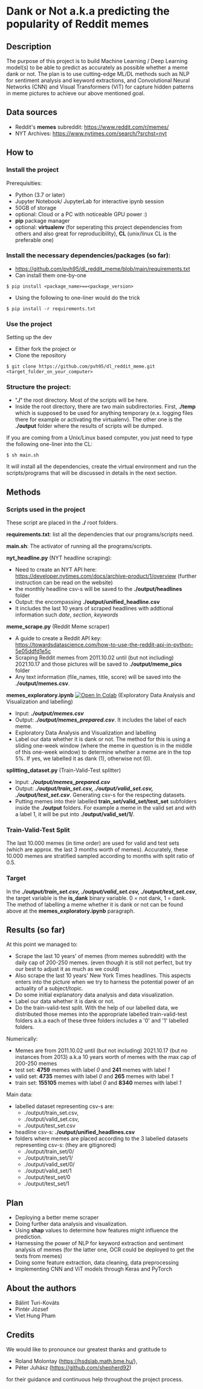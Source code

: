# Dank or Not a.k.a predicting the popularity of Reddit memes


## Description 
The purpose of this project is to build Machine Learning / Deep Learning model(s) to be able to predict as accurately as possible whether a meme dank or not. The plan is to use cutting-edge ML/DL methods such as NLP for sentiment analysis and keyword extractions, and Convolutional Neural Networks (CNN) and Visual Transformers (ViT) for capture hidden patterns in meme pictures to achieve our above mentioned goal. 


## Data sources 
* Reddit's **memes** subreddit: https://www.reddit.com/r/memes/
* NYT Archives: https://www.nytimes.com/search/?srchst=nyt


## How to

### Install the project 

Prerequisities: 
* Python (3.7 or later)
* Jupyter Notebook/ JupyterLab for interactive ipynb session 
* 50GB of storage 
* optional: Cloud or a PC with noticeable GPU power :) 
* **pip** package manager
* optional: **virtualenv** (for seperating this project dependencies from others and also great for reproducibility), **CL** (unix/linux CL is the preferable one) 

### Install the necessary dependencies/packages (so far): 
* https://github.com/pvh95/dl_reddit_meme/blob/main/requirements.txt
* Can install them one-by-one
```
$ pip install <package_name>==<package_version>
```
* Using the following to one-liner would do the trick 
```
$ pip install -r requirements.txt
```

### Use the project
Setting up the dev 
* Either fork the project or
* Clone the repository 
```
$ git clone https://github.com/pvh95/dl_reddit_meme.git <target_folder_on_your_computer>
```

### Structure the project: 
* **'./'** the root directory. Most of the scripts will be here. 
* Inside the root directory, there are two main subdirectories. First, **./temp** which is supposed to be used for anything temporary (e.x. logging files there for example or activating the virtualenv). The other one is the **./output** folder where the results of scripts will be dumped.

If you are coming from a Unix/Linux based computer, you just need to type the following one-liner into the CL:
```
$ sh main.sh
```
It will install all the dependencies, create the virtual environment and run the scripts/programs that will be discussed in details in the next section.


## Methods 

### Scripts used in the project
These script are placed in the **./** root folders.

**requirements.txt**: list all the dependencies that our programs/scripts need.

**main.sh**: The activator of running all the programs/scripts.

**nyt_headline.py** (NYT headline scraping): 
  - Need to create an NYT API here: https://developer.nytimes.com/docs/archive-product/1/overview (further instruction can be read on the website)
  - the monthly headline csv-s will be saved to the **./output/headlines** folder
  - Output: the encompassing **./output/unified_headline.csv**
  - It includes the last 10 years of scraped headlines with addtional information such *date*, *section*, *keywords*

**meme_scrape.py** (Reddit Meme scraper)
  - A guide to create a Reddit API key: https://towardsdatascience.com/how-to-use-the-reddit-api-in-python-5e05ddfd1e5c
  - Scraping Reddit memes from 2011.10.02 until (but not including) 2021.10.17 and those pictures will be saved to **./output/meme_pics** folder
  - Any text information (file_names, title, score) will be saved into the **./output/memes.csv**.

**memes_exploratory.ipynb** [![Open In Colab](https://colab.research.google.com/assets/colab-badge.svg)](https://colab.research.google.com/github/pvh95/dl_reddit_meme/blob/main/memes_exploratory.ipynb)  (Exploratory Data Analysis and Visualization and labelling)  
  - Input: ***./output/memes.csv***
  - Output: ***./output/memes_prepared.csv***. It includes the label of each meme. 
  - Exploratory Data Analysis and Visualization and labelling 
  - Label our data whether it is dank or not. The method for this is using a sliding one-week window (where the meme in question is in the middle of this one-week window) to determine whether a meme are in the top 5%. If yes, we labelled it as dank (1), otherwise not (0).

**splitting_dataset.py** (Train-Valid-Test splitter)
   - Input: ***./output/memes_prepared.csv***
   - Output: ***./output/train_set.csv, ./output/valid_set.csv, ./output/test_set.csv***. Generating csv-s for the respecting datasets. 
   - Putting memes into their labelled **train_set/valid_set/test_set** subfolders inside the **./output** folders. For example a meme in the valid set and with a label 1, it will be put into **./output/valid_set/1/**.

### Train-Valid-Test Split 
The last 10.000 memes (in time order) are used for valid and test sets (which are approx. the last 3 months worth of memes). Accurately, these 10.000 memes are stratified sampled according to months with split ratio of 0.5. 

### Target 
In the ***./output/train_set.csv, ./output/valid_set.csv, ./output/test_set.csv***, the target variable is the **is_dank** binary variable. 0 = not dank, 1 = dank. The method of labelling a meme whether it is dank or not can be found above at the **memes_exploratory.ipynb** paragraph. 


## Results (so far)
At this point we managed to:
*  Scrape the last 10 years' of memes (from memes subreddit) with the daily cap of 200-250 memes. (even though it is still not perfect, but try our best to adjust it as much as we could)
*  Also scrape the last 10 years' New York Times headlines. This aspects enters into the picture when we try to harness the potential power of an actuality of a subject/topic. 
*  Do some initial explanatory data analysis and data visualization. 
*  Label our data whether it is dank or not. 
*  Do the train-valid-test split. With the help of our labelled data, we distributed those memes into the appropriate labelled train-valid-test folders a.k.a each of these three folders includes a '0' and '1' labelled folders. 

Numerically: 
* Memes are from 2011.10.02 until (but not including) 2021.10.17 (but no instances from 2013) a.k.a 10 years worth of memes with the max cap of 200-250 memes
* test set: **4759** memes with label *0* and **241** memes with label *1* 
* valid set: **4735** memes with label *0* and **265** memes with label *1*
* train set: **155105** memes with label *0* and **8340** memes with label *1* 

Main data: 
* labelled dataset representing csv-s are: 
   - ./output/train_set.csv, 
   - ./output/valid_set.csv, 
   - ./output/test_set.csv
* headline csv-s: **./output/unified_headlines.csv**
* folders where memes are placed according to the 3 labelled datasets representing csv-s: (they are gitignored)
    - ./output/train_set/0/
    - ./output/train_set/1/
    - ./output/valid_set/0/
    - ./output/valid_set/1
    - ./output/test_set/0
    - ./output/test_set/1


## Plan 
* Deploying a better meme scraper
* Doing further data analysis and visualization. 
* Using **shap** values to determine how features might influence the prediction.
* Harnessing the power of NLP for keyword extraction and sentiment analysis of memes (for the latter one, OCR could be deployed to get the texts from memes)
* Doing some feature extraction, data cleaning, data preprocessing 
* Implementing CNN and ViT models through Keras and PyTorch 


## About the authors 
- Bálint Turi-Kováts
- Pintér József
- Viet Hung Pham 


## Credits
We would like to pronounce our greatest thanks and gratitude to
- Roland Molontay (https://hsdslab.math.bme.hu/), 
- Péter Juhász (https://github.com/shepherd92)

for their guidance and continuous help throughout the project process.
